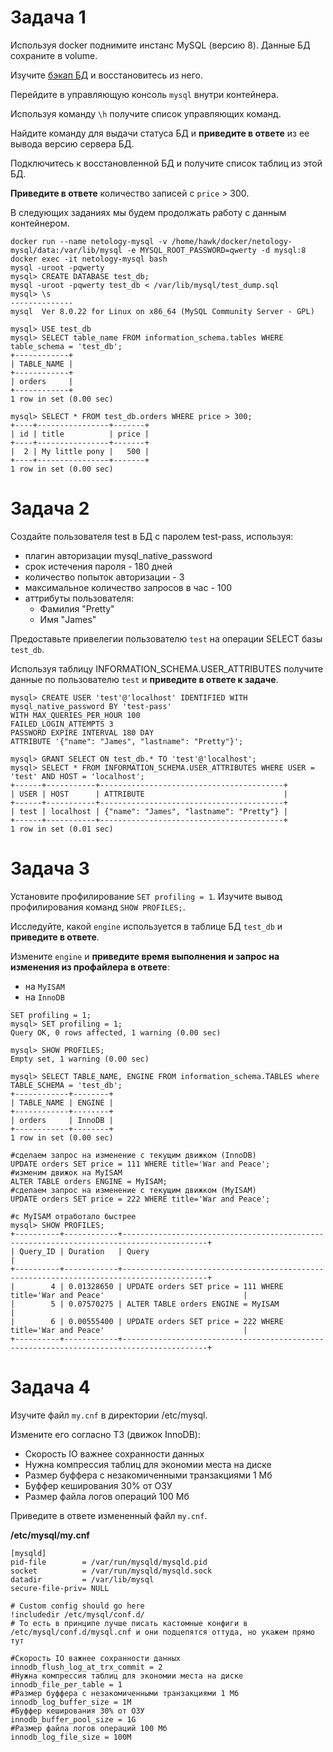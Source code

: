 # Задача 1

Используя docker поднимите инстанс MySQL (версию 8). Данные БД сохраните в volume.

Изучите [бэкап БД](https://github.com/netology-code/virt-homeworks/tree/master/06-db-03-mysql/test_data) и 
восстановитесь из него.

Перейдите в управляющую консоль `mysql` внутри контейнера.

Используя команду `\h` получите список управляющих команд.

Найдите команду для выдачи статуса БД и **приведите в ответе** из ее вывода версию сервера БД.

Подключитесь к восстановленной БД и получите список таблиц из этой БД.

**Приведите в ответе** количество записей с `price` > 300.

В следующих заданиях мы будем продолжать работу с данным контейнером.

```
docker run --name netology-mysql -v /home/hawk/docker/netology-mysql/data:/var/lib/mysql -e MYSQL_ROOT_PASSWORD=qwerty -d mysql:8
docker exec -it netology-mysql bash
mysql -uroot -pqwerty
mysql> CREATE DATABASE test_db;
mysql -uroot -pqwerty test_db < /var/lib/mysql/test_dump.sql
mysql> \s
--------------
mysql  Ver 8.0.22 for Linux on x86_64 (MySQL Community Server - GPL)

mysql> USE test_db
mysql> SELECT table_name FROM information_schema.tables WHERE table_schema = 'test_db';
+------------+
| TABLE_NAME |
+------------+
| orders     |
+------------+
1 row in set (0.00 sec)

mysql> SELECT * FROM test_db.orders WHERE price > 300;
+----+----------------+-------+
| id | title          | price |
+----+----------------+-------+
|  2 | My little pony |   500 |
+----+----------------+-------+
1 row in set (0.00 sec)
```

# Задача 2

Создайте пользователя test в БД c паролем test-pass, используя:
- плагин авторизации mysql_native_password
- срок истечения пароля - 180 дней 
- количество попыток авторизации - 3 
- максимальное количество запросов в час - 100
- аттрибуты пользователя:
    - Фамилия "Pretty"
    - Имя "James"

Предоставьте привелегии пользователю `test` на операции SELECT базы `test_db`.
    
Используя таблицу INFORMATION_SCHEMA.USER_ATTRIBUTES получите данные по пользователю `test` и 
**приведите в ответе к задаче**.
```
mysql> CREATE USER 'test'@'localhost' IDENTIFIED WITH mysql_native_password BY 'test-pass'
WITH MAX_QUERIES_PER_HOUR 100
FAILED_LOGIN_ATTEMPTS 3
PASSWORD EXPIRE INTERVAL 180 DAY 
ATTRIBUTE '{"name": "James", "lastname": "Pretty"}';

mysql> GRANT SELECT ON test_db.* TO 'test'@'localhost';
mysql> SELECT * FROM INFORMATION_SCHEMA.USER_ATTRIBUTES WHERE USER = 'test' AND HOST = 'localhost';
+------+-----------+-----------------------------------------+
| USER | HOST      | ATTRIBUTE                               |
+------+-----------+-----------------------------------------+
| test | localhost | {"name": "James", "lastname": "Pretty"} |
+------+-----------+-----------------------------------------+
1 row in set (0.01 sec)

```
# Задача 3

Установите профилирование `SET profiling = 1`.
Изучите вывод профилирования команд `SHOW PROFILES;`.

Исследуйте, какой `engine` используется в таблице БД `test_db` и **приведите в ответе**.

Измените `engine` и **приведите время выполнения и запрос на изменения из профайлера в ответе**:
- на `MyISAM`
- на `InnoDB`

```
SET profiling = 1;
mysql> SET profiling = 1;
Query OK, 0 rows affected, 1 warning (0.00 sec)

mysql> SHOW PROFILES;
Empty set, 1 warning (0.00 sec)

mysql> SELECT TABLE_NAME, ENGINE FROM information_schema.TABLES where TABLE_SCHEMA = 'test_db';
+------------+--------+
| TABLE_NAME | ENGINE |
+------------+--------+
| orders     | InnoDB |
+------------+--------+
1 row in set (0.00 sec)

#сделаем запрос на изменение с текущим движком (InnoDB)
UPDATE orders SET price = 111 WHERE title='War and Peace';
#изменим движок на MyISAM
ALTER TABLE orders ENGINE = MyISAM;
#сделаем запрос на изменение с текущим движком (MyISAM)
UPDATE orders SET price = 222 WHERE title='War and Peace';

#с MyISAM отработало быстрее
mysql> SHOW PROFILES;
+----------+------------+-----------------------------------------------------------------------------------------+
| Query_ID | Duration   | Query                                                                                   |
+----------+------------+-----------------------------------------------------------------------------------------+
|        4 | 0.01328650 | UPDATE orders SET price = 111 WHERE title='War and Peace'                               |
|        5 | 0.07570275 | ALTER TABLE orders ENGINE = MyISAM                                                      |
|        6 | 0.00555400 | UPDATE orders SET price = 222 WHERE title='War and Peace'                               |
+----------+------------+-----------------------------------------------------------------------------------------+
```
# Задача 4 

Изучите файл `my.cnf` в директории /etc/mysql.

Измените его согласно ТЗ (движок InnoDB):
- Скорость IO важнее сохранности данных
- Нужна компрессия таблиц для экономии места на диске
- Размер буффера с незакомиченными транзакциями 1 Мб
- Буффер кеширования 30% от ОЗУ
- Размер файла логов операций 100 Мб

Приведите в ответе измененный файл `my.cnf`.

**/etc/mysql/my.cnf**
```
[mysqld]
pid-file        = /var/run/mysqld/mysqld.pid
socket          = /var/run/mysqld/mysqld.sock
datadir         = /var/lib/mysql
secure-file-priv= NULL

# Custom config should go here
!includedir /etc/mysql/conf.d/
# То есть в принципе лучше писать кастомные конфиги в /etc/mysql/conf.d/mysql.cnf и они подцепятся оттуда, но укажем прямо тут

#Скорость IO важнее сохранности данных
innodb_flush_log_at_trx_commit = 2
#Нужна компрессия таблиц для экономии места на диске
innodb_file_per_table = 1
#Размер буффера с незакомиченными транзакциями 1 Мб
innodb_log_buffer_size = 1M
#Буффер кеширования 30% от ОЗУ
innodb_buffer_pool_size = 1G
#Размер файла логов операций 100 Мб
innodb_log_file_size = 100M
```
